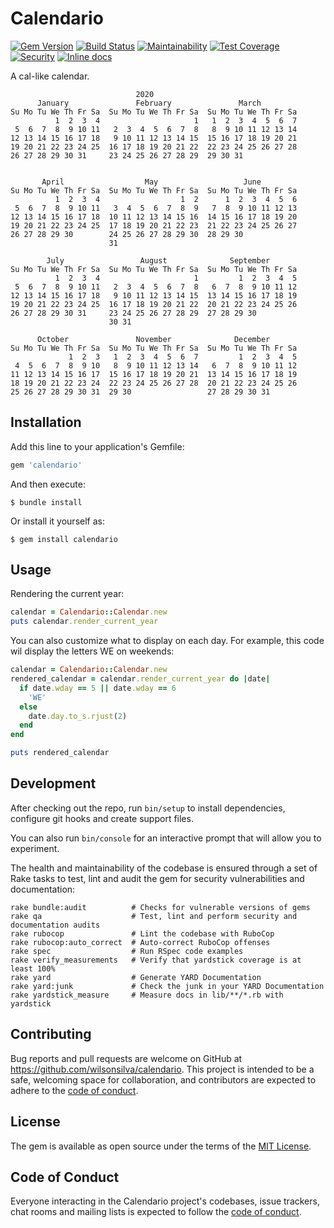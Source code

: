 # Calendario

[![Gem Version](https://badge.fury.io/rb/calendario.svg)](https://badge.fury.io/rb/calendario)
[![Build Status](https://travis-ci.org/wilsonsilva/calendario.svg?branch=master)](https://travis-ci.org/wilsonsilva/calendario)
[![Maintainability](https://api.codeclimate.com/v1/badges/98a431421f7754ffe8fc/maintainability)](https://codeclimate.com/github/wilsonsilva/calendario/maintainability)
[![Test Coverage](https://api.codeclimate.com/v1/badges/98a431421f7754ffe8fc/test_coverage)](https://codeclimate.com/github/wilsonsilva/calendario/test_coverage)
[![Security](https://hakiri.io/github/wilsonsilva/calendario/master.svg)](https://hakiri.io/github/wilsonsilva/calendario/master)
[![Inline docs](http://inch-ci.org/github/wilsonsilva/calendario.svg?branch=master)](http://inch-ci.org/github/wilsonsilva/calendario)

A cal-like calendar.

```shell script
                            2020
      January               February               March
Su Mo Tu We Th Fr Sa  Su Mo Tu We Th Fr Sa  Su Mo Tu We Th Fr Sa
          1  2  3  4                     1   1  2  3  4  5  6  7
 5  6  7  8  9 10 11   2  3  4  5  6  7  8   8  9 10 11 12 13 14
12 13 14 15 16 17 18   9 10 11 12 13 14 15  15 16 17 18 19 20 21
19 20 21 22 23 24 25  16 17 18 19 20 21 22  22 23 24 25 26 27 28
26 27 28 29 30 31     23 24 25 26 27 28 29  29 30 31


       April                  May                   June
Su Mo Tu We Th Fr Sa  Su Mo Tu We Th Fr Sa  Su Mo Tu We Th Fr Sa
          1  2  3  4                  1  2      1  2  3  4  5  6
 5  6  7  8  9 10 11   3  4  5  6  7  8  9   7  8  9 10 11 12 13
12 13 14 15 16 17 18  10 11 12 13 14 15 16  14 15 16 17 18 19 20
19 20 21 22 23 24 25  17 18 19 20 21 22 23  21 22 23 24 25 26 27
26 27 28 29 30        24 25 26 27 28 29 30  28 29 30
                      31

        July                 August              September
Su Mo Tu We Th Fr Sa  Su Mo Tu We Th Fr Sa  Su Mo Tu We Th Fr Sa
          1  2  3  4                     1         1  2  3  4  5
 5  6  7  8  9 10 11   2  3  4  5  6  7  8   6  7  8  9 10 11 12
12 13 14 15 16 17 18   9 10 11 12 13 14 15  13 14 15 16 17 18 19
19 20 21 22 23 24 25  16 17 18 19 20 21 22  20 21 22 23 24 25 26
26 27 28 29 30 31     23 24 25 26 27 28 29  27 28 29 30
                      30 31

      October               November              December
Su Mo Tu We Th Fr Sa  Su Mo Tu We Th Fr Sa  Su Mo Tu We Th Fr Sa
             1  2  3   1  2  3  4  5  6  7         1  2  3  4  5
 4  5  6  7  8  9 10   8  9 10 11 12 13 14   6  7  8  9 10 11 12
11 12 13 14 15 16 17  15 16 17 18 19 20 21  13 14 15 16 17 18 19
18 19 20 21 22 23 24  22 23 24 25 26 27 28  20 21 22 23 24 25 26
25 26 27 28 29 30 31  29 30                 27 28 29 30 31
```

## Installation

Add this line to your application's Gemfile:

```ruby
gem 'calendario'
```

And then execute:

    $ bundle install

Or install it yourself as:

    $ gem install calendario

## Usage

Rendering the current year:
```ruby
calendar = Calendario::Calendar.new
puts calendar.render_current_year
```

You can also customize what to display on each day. For example, this code wil display the letters WE on weekends:
```ruby
calendar = Calendario::Calendar.new
rendered_calendar = calendar.render_current_year do |date|
  if date.wday == 5 || date.wday == 6
    'WE'
  else
    date.day.to_s.rjust(2)
  end
end

puts rendered_calendar
```

## Development

After checking out the repo, run `bin/setup` to install dependencies, configure git hooks and create support files.

You can also run `bin/console` for an interactive prompt that will allow you to experiment.

The health and maintainability of the codebase is ensured through a set of
Rake tasks to test, lint and audit the gem for security vulnerabilities and documentation:

```
rake bundle:audit          # Checks for vulnerable versions of gems
rake qa                    # Test, lint and perform security and documentation audits
rake rubocop               # Lint the codebase with RuboCop
rake rubocop:auto_correct  # Auto-correct RuboCop offenses
rake spec                  # Run RSpec code examples
rake verify_measurements   # Verify that yardstick coverage is at least 100%
rake yard                  # Generate YARD Documentation
rake yard:junk             # Check the junk in your YARD Documentation
rake yardstick_measure     # Measure docs in lib/**/*.rb with yardstick
```

## Contributing

Bug reports and pull requests are welcome on GitHub at https://github.com/wilsonsilva/calendario. This project is
intended to be a safe, welcoming space for collaboration, and contributors are expected to adhere to the
[code of conduct](https://github.com/wilsonsilva/calendario/blob/master/CODE_OF_CONDUCT.md).

## License

The gem is available as open source under the terms of the [MIT License](https://opensource.org/licenses/MIT).

## Code of Conduct

Everyone interacting in the Calendario project's codebases, issue trackers, chat rooms and mailing lists is expected
to follow the [code of conduct](https://github.com/wilsonsilva/calendario/blob/master/CODE_OF_CONDUCT.md).
